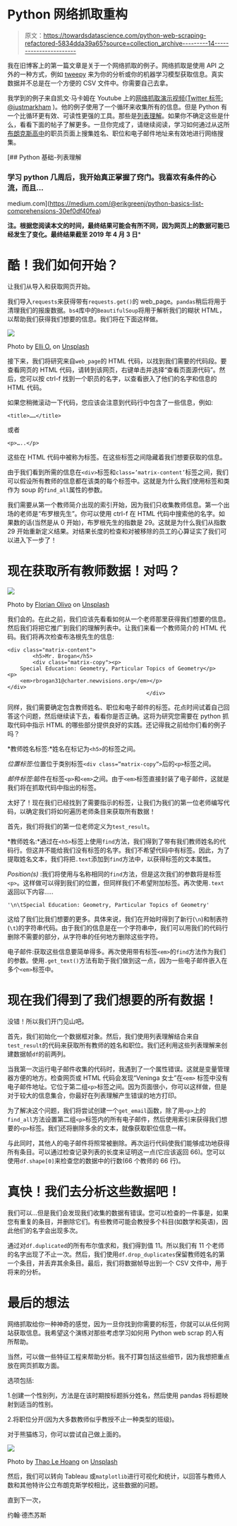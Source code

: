 # Python 网络抓取重构

> 原文：<https://towardsdatascience.com/python-web-scraping-refactored-5834dda39a65?source=collection_archive---------14----------------------->

我在旧博客上的第一篇文章是关于一个网络抓取的例子。网络抓取是使用 API 之外的一种方式，例如 [tweepy](http://www.tweepy.org/) 来为你的分析或你的机器学习模型获取信息。真实数据并不总是在一个方便的 CSV 文件中。你需要自己去拿。

我学到的例子来自凯文·马卡姆在 Youtube 上的[网络抓取演示视频(Twitter 标签:](https://www.youtube.com/watch?v=r_xb0vF1uMc&list=PL5-da3qGB5IDbOi0g5WFh1YPDNzXw4LNL) [@justmarkham](https://twitter.com/justmarkham?lang=en) )。他的例子使用了一个循环来收集所有的信息。但是 Python 有一个比循环更有效、可读性更强的工具。那些是[列表理解](https://docs.python.org/3/tutorial/datastructures.html)。如果你不确定这些是什么，看看下面的帖子了解更多。一旦你完成了，请继续阅读，学习如何通过从这所[布朗克斯高中](https://www.newvisions.org/ams2/pages/our-staff2)的职员页面上搜集姓名、职位和电子邮件地址来有效地进行网络搜集。

 [## Python 基础-列表理解

### 学习 python 几周后，我开始真正掌握了窍门。我喜欢有条件的心流，而且…

medium.com](https://medium.com/@erikgreenj/python-basics-list-comprehensions-30ef0df40fea) 

**注。根据您阅读本文的时间，最终结果可能会有所不同，因为网页上的数据可能已经发生了变化。最终结果截至 2019 年 4 月 3 日***

# 酷！我们如何开始？

让我们从导入和获取网页开始。

我们导入`requests`来获得带有`requests.get()`的 web_page。`pandas`稍后将用于清理我们的报废数据。`bs4`库中的`BeautifulSoup`将用于解析我们的糊状 HTML，以帮助我们获得我们想要的信息。我们将在下面这样做。

![](img/3e44a8760807963cc3b55dbde385a1a7.png)

Photo by [Elli O.](https://unsplash.com/@oelli?utm_source=medium&utm_medium=referral) on [Unsplash](https://unsplash.com?utm_source=medium&utm_medium=referral)

接下来，我们将研究来自`web_page`的 HTML 代码，以找到我们需要的代码段。要查看网页的 HTML 代码，请转到该网页，右键单击并选择“查看页面源代码”。然后，您可以按 ctrl-f 找到一个职员的名字，以查看嵌入了他们的名字和信息的 HTML 代码。

如果您稍微滚动一下代码，您应该会注意到代码行中包含了一些信息，例如:

`<title>……</title>`

或者

`<p>…..</p>`

这些在 HTML 代码中被称为标签。在这些标签之间隐藏着我们想要获取的信息。

由于我们看到所需的信息在`<div>`标签和`class=’matrix-content’`标签之间，我们可以假设所有教师的信息都在该类的每个标签中。这就是为什么我们使用标签和类作为 soup 的`find_all`属性的参数。

我们需要从第一个教师简介出现的索引开始，因为我们只收集教师信息。第一个出场的老师是“布罗根先生”。你可以使用 ctrl-f 在 HTML 代码中搜索他的名字。如果数的话(当然是从 0 开始)，布罗根先生的指数是 29。这就是为什么我们从指数 29 开始重新定义结果。对结果长度的检查和对被移除的员工的心算证实了我们可以进入下一步了！

# 现在获取所有教师数据！对吗？

![](img/f661e1488fe16f5d66ef82c34c820806.png)

Photo by [Florian Olivo](https://unsplash.com/@rxspawn?utm_source=medium&utm_medium=referral) on [Unsplash](https://unsplash.com?utm_source=medium&utm_medium=referral)

我们会的。在此之前，我们应该先看看如何从一个老师那里获得我们想要的信息。然后我们将把它推广到我们的理解列表中。让我们来看一个教师简介的 HTML 代码。我们将再次检查布洛根先生的信息:

```
<div class="matrix-content">
        <h5>Mr. Brogan</h5>                   
        <div class="matrix-copy"><p>
    Special Education: Geometry, Particular Topics of Geometry</p>
<p>
    <em>rbrogan31@charter.newvisions.org</em></p>
</div>
                                            </div>
```

同样，我们需要确定包含教师姓名、职位和电子邮件的标签。花点时间试着自己回答这个问题，然后继续读下去，看看你是否正确。这将为研究您需要在 python 抓取代码中指示 HTML 的哪些部分提供良好的实践。还记得我之前给你们看的例子吗？

*教师姓名标签:*姓名在标记为`<h5>`的标签之间。

*位置标签*:位置位于类别标签`<div class=”matrix-copy”>`后的`<p>`标签之间。

*邮件标签*:邮件在标签`<p>`和`<em>`之间。由于`<em>`标签直接封装了电子邮件，这就是我们将在抓取代码中指出的标签。

太好了！现在我们已经找到了需要指示的标签，让我们为我们的第一位老师编写代码，以确定我们将如何遍历老师条目来获取所有数据！

首先，我们将我们的第一位老师定义为`test_result`。

*教师姓名:*通过在`<h5>`标签上使用`find`方法，我们得到了带有我们教师姓名的代码行。但这并不能给我们没有标签的名字。我们不希望代码中有标签。因此，为了提取姓名文本，我们将把`.text`添加到`find`方法中，以获得标签的文本属性。

*Position(s)* :我们将使用与名称相同的`find`方法，但是这次我们的参数将是标签`<p>`。这样做可以得到我们的位置，但同样我们不希望附加标签。再次使用`.text`返回以下内容…..

```
'\n\tSpecial Education: Geometry, Particular Topics of Geometry'
```

这给了我们比我们想要的更多。具体来说，我们在开始时得到了新行(`\n`)和制表符(`\t`)的字符串代码。由于我们的信息是在一个字符串中，我们可以用我们的代码行删除不需要的部分，从字符串的任何地方删除这些字符。

电子邮件:获取这些信息要简单得多。再次使用带有标签`<em>`的`find`方法作为我们的参数。使用`.get_text()`方法有助于我们做到这一点，因为一些电子邮件嵌入在多个`<em>`标签中。

# 现在我们得到了我们想要的所有数据！

没错！所以我们开门见山吧。

首先，我们初始化一个数据框对象。然后，我们使用列表理解结合来自`test_result`的代码来获取所有教师的姓名和职位。我们还利用这些列表理解来创建数据帧`df`的前两列。

当我第一次运行电子邮件收集的代码时，我遇到了一个属性错误。这就是变量管理器方便的地方。检查网页或 HTML 代码会发现“Veninga 女士”在`<em>` 标签中没有电子邮件地址。它位于第二组`<p>`标签之间。因为页面很小，你可以这样做，但是对于较大的信息集合，你最好在列表理解产生错误的地方打印。

为了解决这个问题，我们将尝试创建一个`get_email`函数，除了用`<p>`上的`find_all`方法设置第二组`<p>`标签内的所有电子邮件，然后使用索引来获得我们想要的`<p>`标签。我们还将删除多余的文本，就像获取职位信息一样。

与此同时，其他人的电子邮件将照常被删除。再次运行代码使我们能够成功地获得所有条目。可以通过检查记录列表的长度来证明这一点(它应该返回 66)。您可以使用`df.shape[0]`来检查您的数据中的行数(66 个教师的 66 行)。

# 真快！我们去分析这些数据吧！

我们可以…但是我们会发现我们收集的数据有错误。您可以检查的一件事是，如果您有重复的条目，并删除它们。有些教师可能会教授多个科目(如数学和英语)，因此他们的名字会出现多次。

通过对`df.duplicated`的所有布尔值求和，我们得到值 11。所以我们有 11 个老师的名字出现了不止一次。然后，我们使用`df.drop_duplicates`保留教师姓名的第一个条目，并丢弃其余条目。最后，我们将数据帧导出到一个 CSV 文件中，用于将来的分析。

# 最后的想法

网络抓取给你一种神奇的感觉，因为一旦你找到你需要的标签，你就可以从任何网站获取信息。我希望这个演练对那些考虑学习如何用 Python web scrap 的人有所帮助。

当然，可以做一些特征工程来帮助分析。我不打算包括这些细节，因为我想把重点放在网页抓取方面。

选项包括:

1.创建一个性别列，方法是在该时期按标题拆分姓名，然后使用 pandas 将标题映射到适当的性别。

2.将职位分开(因为大多数教师似乎教授不止一种类型的班级)。

对于熊猫练习，你可以尝试自己做上面的。

![](img/ba94754382a80f3249bc14c895a97855.png)

Photo by [Thao Le Hoang](https://unsplash.com/@h4x0r3?utm_source=medium&utm_medium=referral) on [Unsplash](https://unsplash.com?utm_source=medium&utm_medium=referral)

然后，我们可以转向 Tableau 或`matplotlib`进行可视化和统计，以回答与教师人数和其他特许公立布朗克斯学校相比，这些数据的问题。

直到下一次，

约翰·德杰苏斯